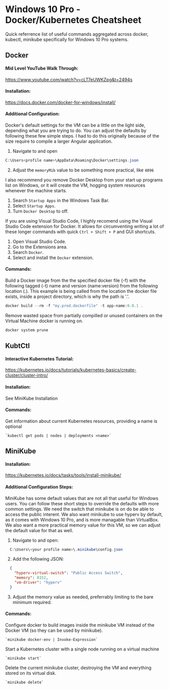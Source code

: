 # Windows 10 Pro - Docker/Kubernetes Cheatsheet
Quick referrence list of useful commands aggregated across docker, kubectl, minikube specifically for Windows 10 Pro systems.

## Docker

  #### Mid Level YouTube Walk Through:

  https://www.youtube.com/watch?v=cLT7eUWKZpg&t=2494s

  #### Installation:

  https://docs.docker.com/docker-for-windows/install/

  #### Additional Configuration:

  Docker's default settings for the VM can be a little on the light side, depending what you are trying to do. You can adjust the defaults by following these few simple steps. I had to do this originally because of
  the size require to compile a larger Angular application.

  1. Navigate to and open
  ```PowerShell
  C:\Users<profile name>\AppData\Roaming\Docker\settings.json
  ```
  2. Adjust the `memoryMib` value to be something more practical, like `4096`

  I also recommend you remove Docker Desktop from your start up programs list on Windows, or it will create the VM, hogging system resources whenever the machine starts.

  1. Search `Startup Apps` in the Windows Task Bar.
  2. Select `Startup Apps`.
  3. Turn `Docker Desktop` to off.

  If you are using Visual Studio Code, I highly recomend using the Visual Studio Code extension for Docker. It allows for circumventing writing a lot of these longer commands with quick `Ctrl + Shift + P` and GUI shortcuts.

  1. Open Visual Studio Code.
  2. Go to the Extensions area.
  3. Search `Docker`.
  4. Select and install the `Docker` extension.

  #### Commands:

  Build a Docker image from the the specified docker file (-f) with the following tagged (-t) name and version (name:version) from the following location (.). This example is being called from the location the docker file exists, inside a project directory, which is why the path is '.'. 

  ```PowerShell
  docker build --rm -f "my.prod.dockerfile" -t app-name:0.0.1 .
  ```

  Remove wasted space from partially compilled or unused containers on the Virtual Machine docker is running on.

  ```PowerShell
  docker system prune
  ```

## KubtCtl

  #### Interactive Kubernetes Tutorial:

  https://kubernetes.io/docs/tutorials/kubernetes-basics/create-cluster/cluster-intro/ 

  #### Installation:

  See MiniKube Installation

  #### Commands:

  Get information about current Kubernetes resources, providing a name is optional

    `kubectl get pods | nodes | deployments <name>`

## MiniKube

  #### Installation:

  https://kubernetes.io/docs/tasks/tools/install-minikube/

  #### Additional Configuration Steps:

  MiniKube has some default values that are not all that useful for Windows users. You can follow these short steps to override the defaults with more
  common settings. We need the switch that minikube is on do be able to access the public interent. We also want minikube to use hyperv by default, as it comes with Windows 10 Pro, and is more managable than VirtualBox. We also want a more practical memory value for this VM, so we can adjust the default value for that as well.

  1. Navigate to and open: 
  ```PowerShell
    C:\Users\<your profile name>\.minikube\config.json
  ```
  2. Add the following JSON:
  ```JSON
    {
      "hyperv-virtual-switch": "Public Access Switch",
      "memory": 8152,
      "vm-driver": "hyperv"
    }
  ```
  3. Adjust the memory value as needed, preferrably limiting to the bare minimum required.

  #### Commands:

  Configure docker to build images inside the minikube VM instead of the Docker VM (so they can be used by minikube).

    `minikube docker-env | Invoke-Expression`

  Start a Kubernetes cluster with a single node running on a virtual machine

    `minikube start`

  Delete the current minikube cluster, destroying the VM and everything stored on its virtual disk.

    `minikube delete`
